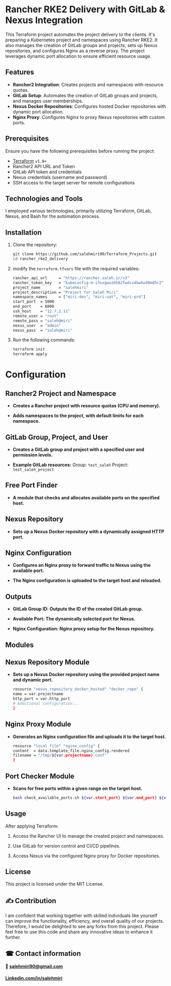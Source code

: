 # Rancher RKE2 Delivery with GitLab & Nexus Integration

This Terraform project automates the project delivery to the clients.
It's preparing a Kubernetes project and namespaces using Rancher RKE2. It also manages the creation of GitLab groups and projects, sets up Nexus repositories, and configures Nginx as a reverse proxy. The project leverages dynamic port allocation to ensure efficient resource usage.

## Features

- **Rancher2 Integration**: Creates projects and namespaces with resource quotas.
- **GitLab Setup**: Automates the creation of GitLab groups and projects, and manages user memberships.
- **Nexus Docker Repositories**: Configures hosted Docker repositories with dynamic port allocation.
- **Nginx Proxy**: Configures Nginx to proxy Nexus repositories with custom ports.

## Prerequisites

Ensure you have the following prerequisites before running the project:

- [Terraform](https://www.terraform.io/downloads.html) `v1.0+`
- Rancher2 API URL and Token
- GitLab API token and credentials
- Nexus credentials (username and password)
- SSH access to the target server for remote configurations

## Technologies and Tools
I employed various technologies, primarily utilizing Terraform, GitLab, Nexus, and Bash for the automation process.

## Installation

1. Clone the repository:

   ```bash
   git clone https://github.com/salehmiri90/Terraform_Projects.git
   cd rancher_rke2_delivery
   ```

2. modify the `terraform.tfvars` file with the required variables:

    ```bash
    rancher_api_url     = "https://rancher.saleh.ir/v3"
    rancher_token_key   = "kubeconfig-m-i3sxgwoz6h82fwdcx4bwkw98m8hr2"
    project_name        = "salehmiri"
    project_description = "Project for Saleh Miri"
    namespace_names     = ["miri-dev", "miri-uat", "miri-prd"]
    start_port  = 5000
    end_port    = 6000
    ssh_host    = "12.7.2.11"
    remote_user = "root"
    remote_pass = "saleh@miri"
    nexus_user  = "admin"
    nexus_pass  = "saleh@miri"
    ```

3. Run the following commands:

    ```bash
    terraform init
    terraform apply
    ```

# Configuration

## Rancher2 Project and Namespace

- **Creates a Rancher project with resource quotas (CPU and memory).**

- **Adds namespaces to the project, with default limits for each namespace.**

## GitLab Group, Project, and User

- **Creates a GitLab group and project with a specified user and permission levels.**

- **Example GitLab resources:**
        Group: `test_saleh`
        Project: `test_saleh_project`

## Free Port Finder

- **A module that checks and allocates available ports on the specified host.**

## Nexus Repository

- **Sets up a Nexus Docker repository with a dynamically assigned HTTP port.**

## Nginx Configuration

- **Configures an Nginx proxy to forward traffic to Nexus using the available port.**

- **The Nginx configuration is uploaded to the target host and reloaded.**

## Outputs

- **GitLab Group ID: Outputs the ID of the created GitLab group.**

- **Available Port: The dynamically selected port for Nexus.**

- **Nginx Configuration: Nginx proxy setup for the Nexus repository.**

## Modules

## Nexus Repository Module

- **Sets up a Nexus Docker repository using the provided project name and dynamic port.**

    ```bash
    resource "nexus_repository_docker_hosted" "docker_repo" {
    name = var.projectname
    http_port = var.http_port
    # Additional configuration...
    }
    ```

## Nginx Proxy Module

- **Generates an Nginx configuration file and uploads it to the target host.**

    ```bash
    resource "local_file" "nginx_config" {
    content  = data.template_file.nginx_config.rendered
    filename = "/tmp/${var.projectname}.conf"
    }
    ```

## Port Checker Module

- **Scans for free ports within a given range on the target host.**

    ```bash
    bash check_available_ports.sh ${var.start_port} ${var.end_port} ${var.ssh_host}
    ```

## Usage
After applying Terraform:

1. Access the Rancher UI to manage the created project and namespaces.

2. Use GitLab for version control and CI/CD pipelines.

3. Access Nexus via the configured Nginx proxy for Docker repositories.

## License
This project is licensed under the MIT License.

## ✍ Contribution
I am confident that working together with skilled individuals like yourself can improve the functionality, efficiency, and overall quality of our projects. Therefore, I would be delighted to see any forks from this project. Please feel free to use this code and share any innovative ideas to enhance it further.

## ☎ Contact information
#### 📧 salehmiri90@gmail.com
#### [Linkedin.com/in/salehmiri](https://www.linkedin.com/in/salehmiri)




